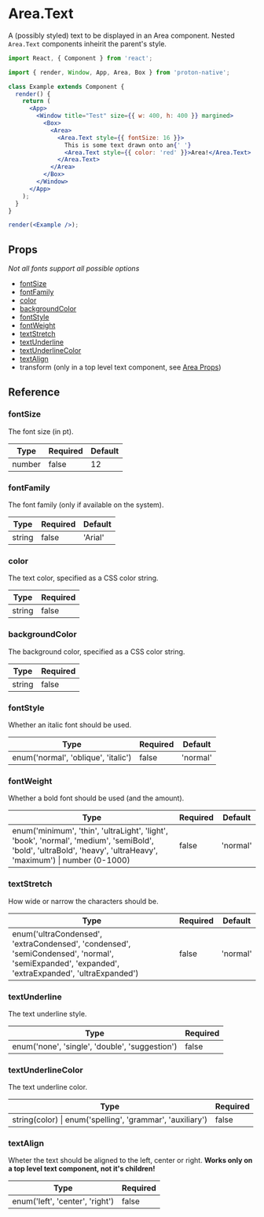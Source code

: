 # Area.Text

A (possibly styled) text to be displayed in an Area component. Nested `Area.Text` components inheirit the parent's style.

```jsx
import React, { Component } from 'react';

import { render, Window, App, Area, Box } from 'proton-native';

class Example extends Component {
  render() {
    return (
      <App>
        <Window title="Test" size={{ w: 400, h: 400 }} margined>
          <Box>
            <Area>
              <Area.Text style={{ fontSize: 16 }}>
                This is some text drawn onto an{' '}
                <Area.Text style={{ color: 'red' }}>Area!</Area.Text>
              </Area.Text>
            </Area>
          </Box>
        </Window>
      </App>
    );
  }
}

render(<Example />);
```

## Props

_Not all fonts support all possible options_

* [fontSize](#fontsize)
* [fontFamily](#fontfamily)
* [color](#color)
* [backgroundColor](#backgroundcolor)
* [fontStyle](#fontstyle)
* [fontWeight](#fontweight)
* [textStretch](#textstretch)
* [textUnderline](#textunderline)
* [textUnderlineColor](#textunderlinecolor)
* [textAlign](#textalign)
* transform (only in a top level text component, see [Area Props](area_props.md))

## Reference

### fontSize

The font size (in pt).

| **Type** | **Required** | **Default** |
| -------- | ------------ | ----------- |
| number   | false        | 12          |

### fontFamily

The font family (only if available on the system).

| **Type** | **Required** | **Default** |
| -------- | ------------ | ----------- |
| string   | false        | 'Arial'     |

### color

The text color, specified as a CSS color string.

| **Type** | **Required** |
| -------- | ------------ |
| string   | false        |

### backgroundColor

The background color, specified as a CSS color string.

| **Type** | **Required** |
| -------- | ------------ |
| string   | false        |

### fontStyle

Whether an italic font should be used.

| **Type**                            | **Required** | **Default** |
| ----------------------------------- | ------------ | ----------- |
| enum('normal', 'oblique', 'italic') | false        | 'normal'    |

### fontWeight

Whether a bold font should be used (and the amount).

| **Type**                                                                                                                                                             | **Required** | **Default** |
| -------------------------------------------------------------------------------------------------------------------------------------------------------------------- | ------------ | ----------- |
| enum('minimum', 'thin', 'ultraLight', 'light', 'book', 'normal', 'medium', 'semiBold', 'bold', 'ultraBold', 'heavy', 'ultraHeavy', 'maximum') &#x7c; number (0-1000) | false        | 'normal'    |

### textStretch

How wide or narrow the characters should be.

| **Type**                                                                                                                                       | **Required** | **Default** |
| ---------------------------------------------------------------------------------------------------------------------------------------------- | ------------ | ----------- |
| enum('ultraCondensed', 'extraCondensed', 'condensed', 'semiCondensed', 'normal', 'semiExpanded', 'expanded', 'extraExpanded', 'ultraExpanded') | false        | 'normal'    |

### textUnderline

The text underline style.

| **Type**                                       | **Required** |
| ---------------------------------------------- | ------------ |
| enum('none', 'single', 'double', 'suggestion') | false        |

### textUnderlineColor

The text underline color.

| **Type**                                                      | **Required** |
| ------------------------------------------------------------- | ------------ |
| string(color) &#x7c; enum('spelling', 'grammar', 'auxiliary') | false        |

### textAlign

Wheter the text should be aligned to the left, center or right. **Works only on a top level text component, not it's children!**

| **Type**                        | **Required** |
| ------------------------------- | ------------ |
| enum('left', 'center', 'right') | false        |
